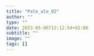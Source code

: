 ```yaml
---
title: "Pale_ale_02"
author: ""
type: ""
date: 2023-05-06T12:12:54+02:00
subtitle: ""
image: ""
tags: []
---
```

